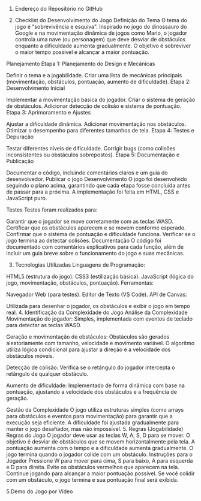 1. Endereço do Repositório no GitHub


2. Checklist do Desenvolvimento do Jogo
Definição do Tema
O tema do jogo é "sobrevivência e esquiva". Inspirado no jogo do dinossauro do Google e na movimentação dinâmica de jogos como Mario, o jogador controla uma nave (ou personagem) que deve desviar de obstáculos enquanto a dificuldade aumenta gradualmente. O objetivo é sobreviver o maior tempo possível e alcançar a maior pontuação.

Planejamento
Etapa 1: Planejamento do Design e Mecânicas 

Definir o tema e a jogabilidade.
Criar uma lista de mecânicas principais (movimentação, obstáculos, pontuação, aumento de dificuldade).
Etapa 2: Desenvolvimento Inicial 

Implementar a movimentação básica do jogador.
Criar o sistema de geração de obstáculos.
Adicionar detecção de colisão e sistema de pontuação.
Etapa 3: Aprimoramento e Ajustes 

Ajustar a dificuldade dinâmica.
Adicionar movimentação nos obstáculos.
Otimizar o desempenho para diferentes tamanhos de tela.
Etapa 4: Testes e Depuração

Testar diferentes níveis de dificuldade.
Corrigir bugs (como colisões inconsistentes ou obstáculos sobrepostos).
Etapa 5: Documentação e Publicação 

Documentar o código, incluindo comentários claros e um guia do desenvolvedor.
Publicar o jogo 
Desenvolvimento
O jogo foi desenvolvido seguindo o plano acima, garantindo que cada etapa fosse concluída antes de passar para a próxima. A implementação foi feita em HTML, CSS e JavaScript puro.

Testes
Testes foram realizados para:

Garantir que o jogador se move corretamente com as teclas WASD.
Certificar que os obstáculos aparecem e se movem conforme esperado.
Confirmar que o sistema de pontuação e dificuldade funciona.
Verificar se o jogo termina ao detectar colisões.
Documentação
O código foi documentado com comentários explicativos para cada função, além de incluir um guia breve sobre o funcionamento do jogo e suas mecânicas.

3. Tecnologias Utilizadas
Linguagens de Programação:

HTML5 (estrutura do jogo).
CSS3 (estilização básica).
JavaScript (lógica do jogo, movimentação, obstáculos, pontuação).
Ferramentas:

Navegador Web (para testes).
Editor de Texto (VS Code).
API de Canvas:

Utilizada para desenhar o jogador, os obstáculos e exibir o jogo em tempo real.
4. Identificação da Complexidade do Jogo
Análise da Complexidade
Movimentação do jogador:
Simples, implementada com eventos de teclado para detectar as teclas WASD.

Geração e movimentação de obstáculos:
Obstáculos são gerados aleatoriamente com tamanho, velocidade e movimento variável. O algoritmo utiliza lógica condicional para ajustar a direção e a velocidade dos obstáculos móveis.

Detecção de colisão:
Verifica se o retângulo do jogador intercepta o retângulo de qualquer obstáculo.

Aumento de dificuldade:
Implementado de forma dinâmica com base na pontuação, ajustando a velocidade dos obstáculos e a frequência de geração.

Gestão da Complexidade
O jogo utiliza estruturas simples (como arrays para obstáculos e eventos para movimentação) para garantir que a execução seja eficiente.
A dificuldade foi ajustada gradualmente para manter o jogo desafiador, mas não impossível.
5. Regras (Jogabilidade)
Regras do Jogo
O jogador deve usar as teclas W, A, S, D para se mover.
O objetivo é desviar de obstáculos que se movem horizontalmente pela tela.
A pontuação aumenta com o tempo e a dificuldade aumenta gradualmente.
O jogo termina quando o jogador colide com um obstáculo.
Instruções para o Jogador
Pressione W para mover para cima, S para baixo, A para esquerda e D para direita.
Evite os obstáculos vermelhos que aparecem na tela.
Continue jogando para alcançar a maior pontuação possível.
Se você colidir com um obstáculo, o jogo termina e sua pontuação final será exibida.

5.Demo do Jogo por Vídeo
